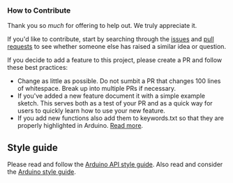 ### How to Contribute

Thank you so *much* for offering to help out. We truly appreciate it.

If you'd like to contribute, start by searching through the [issues](https://github.com/lewispg228/OpenSnake/issues) and [pull requests](https://github.com/lewispg228/OpenSnake/pulls) to see whether someone else has raised a similar idea or question.

If you decide to add a feature to this project, please create a PR and follow these best practices:

* Change as little as possible. Do not sumbit a PR that changes 100 lines of whitespace. Break up into multiple PRs if necessary.
* If you've added a new feature document it with a simple example sketch. This serves both as a test of your PR and as a quick way for users to quickly learn how to use your new feature.
* If you add new functions also add them to keywords.txt so that they are properly highlighted in Arduino. [Read more](https://www.arduino.cc/en/Hacking/libraryTutorial).

## Style guide

Please read and follow the [Arduino API style guide](https://www.arduino.cc/en/Reference/APIStyleGuide). Also read and consider the [Arduino style guide](https://www.arduino.cc/en/Reference/StyleGuide).
